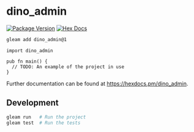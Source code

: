 # dino_admin

[![Package Version](https://img.shields.io/hexpm/v/dino_admin)](https://hex.pm/packages/dino_admin)
[![Hex Docs](https://img.shields.io/badge/hex-docs-ffaff3)](https://hexdocs.pm/dino_admin/)

```sh
gleam add dino_admin@1
```
```gleam
import dino_admin

pub fn main() {
  // TODO: An example of the project in use
}
```

Further documentation can be found at <https://hexdocs.pm/dino_admin>.

## Development

```sh
gleam run   # Run the project
gleam test  # Run the tests
```

